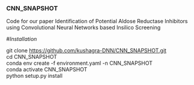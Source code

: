 ### CNN_SNAPSHOT

Code for our paper Identification of Potential Aldose Reductase Inhibitors using Convolutional Neural Networks based Insilico Screening

#*Installation*

git clone https://github.com/kushagra-DNN/CNN_SNAPSHOT.git <br>
cd CNN_SNAPSHOT <br>
conda env create -f environment.yaml -n CNN_SNAPSHOT <br>
conda activate CNN_SNAPSHOT <br>
python setup.py install <br>
